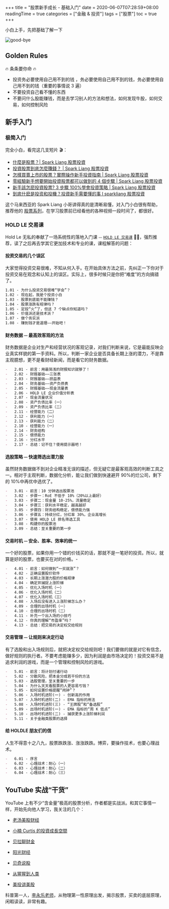 +++
title = "股票新手成长 - 基础入门"
date = 2020-06-07T07:28:59+08:00
readingTime = true
categories = ["金融 & 投资"]
tags = ["股票"]
toc = true
+++

小白上手，先把基础了解一下

<!--more-->

![good-bye](/images/stock/good-bye.webp)

## Golden Rules

🔥 条条要你命 🔥

-   投资务必要使用自己用不到的钱 ，务必要使用自己用不到的钱，务必要使用自己用不到的钱（重要的事情说 3 遍）
-   不要投资自己看不懂的东西
-   不要问什么股能赚钱，而是去学习别人的方法和想法，如何发现牛股，如何交易，如何控制风险

## 新手入门

### 极简入门

完全小白，看完这几支短片 🎬：

-   [什麼是股票？| Spark Liang 股票投資](https://www.youtube.com/watch?v=x6fnlyEo4pY)
-   [投資股票到底怎麼賺錢？ | Spark Liang 股票投資](https://www.youtube.com/watch?v=JTPpPksLiY4)
-   [怎樣買賣上市的股票？實際操作新手投資指南 | Spark Liang 股票投資](https://www.youtube.com/watch?v=kezQApKN1Lk)
-   [零經驗新手想要開始投資股票都可以做到的 4 個步驟 | Spark Liang 股票投資](https://www.youtube.com/watch?v=FwQ5d5-lgLA)
-   [新手該怎麽投資股票? 3 步驟 100%學會投資策略 | Spark Liang 股票投資](https://www.youtube.com/watch?v=OfjW4FrUBO4)
-   [到底什麽是投资和投機？投資新手需要懂的事 l sparkliang 股票投資](https://www.youtube.com/watch?v=0hCgBnBJvho)

这个马来西亚的 Spark Liang 小哥讲得真的是清晰易懂，对入门小白很有帮助，推荐他的 [股票系列](https://www.youtube.com/playlist?list=PLge7qz6fjCvc8tnhM0Z09C-24BI0DAN6H)，在学习股票前已经看他的各种视频一段时间了，都很好。

### HOLD LE 交易课

Hold Le 无私的奉献了一场系统性的落地入门课 ⏤ [`HOLD LE 交易课`](https://www.holdle.com/courses) 👍🏻，强烈推荐，读了之后再去学其它更加技术和专业的课，课程解答的问题：

#### 投资交易的几个误区

大家觉得投资交易很难，不知从何入手。在开始具体方法之前，先纠正一下你对于投资交易在观念和认知上的误区。实际上，很多时候只是你把“难度”的方向搞错了。

```md
1.01 - 为什么投资交易很难“学会”？
1.02 - 现在起，我是个投资小白
1.03 - 股票到底能不能赚钱？
1.04 - 股票涨跌有规律吗？
1.05 - 定投“火”了，但这 7 个缺点你知道吗？
1.06 - 价值派还是技术派？
1.07 - 做个务实派
1.08 - 赚到钱才是道理——开始吧！
```

#### 财务数据 ⏤ 最高效客观的方法

财务数据是企业对生产和经营状况的客观记录，对我们判断来说，它是最能反映企业真实样貌的第一手资料。所以，判断一家企业是否具备长期上涨的潜力，不是靠主观臆想，更不是看财经新闻，而是看它的财务数据。

```md
-   2.01 - 前言：用最简浅的财报知识就够了！
-   2.02 - 财报基础——三张表
-   2.03 - 财报基础——损益表
-   2.04 - 财务基础——资产负债表
-   2.05 - 财报基础——现金流量表
-   2.06 - HOLD LE 企业价值分析表
-   2.07 - 现金流量状况
-   2.08 - 资产负债比率（一）
-   2.09 - 资产负债比率（二）
-   2.11 - 经营能力（二）
-   2.12 - 获利能力（一）
-   2.13 - 获利能力（二）
-   2.10 - 经营能力（一）
-   2.14 - 财务结构
-   2.15 - 偿债能力
-   2.16 - 分红水平
-   2.17 - 总结：记不住？使用提示器吧！
```

#### 选股策略 ⏤ 快速筛选出潜力股

虽然财务数据做不到对企业精准无误的描述，但无疑它是最客观高效的判断工具之一。相对于主观判断，数据化分析，能让我们做到快速避开 90%的烂公司，剩下的 10%中再优中选优了。

```md
-   3.01 - 前言：10 分钟选出股票池
-   3.02 - 步骤一：RoE 不低于 10%（20%以上最好）
-   3.03 - 步骤二：现金量 10-25%，流量稳定
-   3.04 - 步骤三：获利水平稳定，越高越好
-   3.05 - 步骤四：财务结构稳定，偿债能力强
-   3.06 - 步骤五：持续分红，分红率 30%，企业高增长
-   3.07 - 使用 HOLD LE 排名筛选工具
-   3.08 - 构建你的股票池
-   3.09 - 总结：至关重要的第一步
```

#### 交易时机 ⏤ 安全、胜率、效率的统一

一个好的股票，如果你用一个错的价钱买的话，那就不是一笔好的投资。所以，就算是好的股票，也要买在对的价格。-

```md
-   4.01 - 前言：如何做到“一买就涨”？
-   4.02 - 正确设置股价软件
-   4.03 - 长期上涨潜力股的价格规律
-   4.04 - 确定并捕捉上涨阶梯
-   4.05 - 优化入场时机（一）
-   4.06 - 优化入场时机（二）
-   4.07 - 优化入场时机（三）
-   4.08 - 入场后没有进入上涨阶梯怎么办？
-   4.09 - 合理的出场时机（一）
-   4.10 - 合理的出场时机（二）
-   4.11 - 补充一个出入场的小技巧
-   4.12 - 你真的理解“市盈率”吗？
-   4.13 - 总结：把交易的决定权交给规则
```

#### 交易管理 ⏤ 让规则来决定行动

有了选股和出入场规则后，就把决定权交给规则吧！我们要做的就是对它有信念，做好规则的执行者。不要考虑能赚多少，因为利润是由市场决定的！投资交易不是追求利润的游戏，而是一个管理和控制风险的游戏。

```md
-   5.01 - 前言：将计划付诸行动
-   5.02 - 分散风险，把本金分成若干份的方法
-   5.03 - 选股管理，至关重要的一步
-   5.04 - 为什么天天看股票的人更容易亏钱？
-   5.05 - 如何设置价格提醒“闹钟”？
-   5.06 - 入场时机进阶(一) - 创新高的作用
-   5.07 - 入场时机进阶(二) - EMA 指标的用法
-   5.08 - 入场时机进阶(三) - “王牌股”和“备选股”
-   5.09 - 出场时机进阶(一) - EMA 指标的“周 K 低点”
-   5.10 - 出场时机进阶(二) - 捕获更多上涨阶梯利润
-   5.11 - 关于金融类股票的选择
```

#### 给 HOLDLE 朋友们的信

人生不得意十之八九，股票跌跌涨、涨涨跌跌。博弈，要操作技术，也要心理战术。

```md
-   6.01 - 序言
-   6.02 - 心理战术：耐心（一）
-   6.03 - 心理战术：耐心（二）
-   6.04 - 心理战术：耐心（三）
```

## YouTube 实战“干货”

YouTube 上有不少“含金量”极高的股票分析，作者都是实战派。和其它事情一样，开始先向他人学习，我关注的几个：

-   [老汤美股财经](https://www.youtube.com/channel/UCeTEWFsNC3eeUsn9hvsDALQ)

-   [小楠 Curtis 的投資成長空間](https://www.youtube.com/channel/UC8AA0Ao2ZHxNWZu0ZFdRZxw)

-   [贝拉聊财金](https://www.youtube.com/channel/UCVomjkM_t0EcctTWSE1Jvxg)

-   [阳光财经](https://www.youtube.com/channel/UC2I5em6UyBpQiO-8ZW0nV3w)

-   [贝奇说股](https://www.youtube.com/channel/UC93Gp4PWv7A53p33BEYOBrA)

-   [从猩猩到人类](https://www.youtube.com/channel/UCXhMTp5euuU7f827_nLKKhQ)

-   [美投讲美股](https://www.youtube.com/channel/UCBUH38E0ngqvmTqdchWunwQ)

科普第一人，[李永乐老师](https://www.youtube.com/playlist?list=PLOrDt87s8A3qVVaSmxpttNKzP80tSEH83)，从物理第一性原理出发，揭示股票，买卖的底层原理，闲暇读读，非常有趣。

